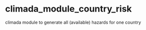 climada_module_country_risk
===========================

climada module to generate all (available) hazards for one country
